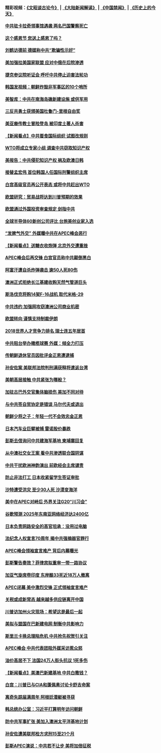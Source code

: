 #### 精彩视频：[《文昭谈古论今》](https://github.com/gfw-breaker/wenzhao/blob/master/README.md?t=11231233) | [《大陆新闻解读》](https://github.com/gfw-breaker/ntdtv-comedy/blob/master/README.md?t=11231233) | [《中国禁闻》](https://github.com/gfw-breaker/ntdtv-news/blob/master/README.md?t=11231233) | [《历史上的今天》](https://github.com/gfw-breaker/today-in-history/blob/master/README.md?t=11231233) 

#### [中共驻卡拉奇领事馆遇袭 两名巴国警察死亡](../pages/nsc418/n10870377.md?t=11231233) 

#### [这个感恩节 您送上感恩了吗？](../pages/nsc418/n10869319.md?t=11231233) 

#### [刘鹤访德前 德媒称中共“欺骗性示好”](../pages/nsc418/n10868755.md?t=11231233) 

#### [美加强拉美国家联盟 应对中俄在后院渗透](../pages/nsc418/n10866498.md?t=11231233) 

#### [捷克参议院听证会 呼吁中共停止迫害法轮功](../pages/nsc418/n10868371.md?t=11231233) 

#### [韩国发视频：朝鲜炸毁非军事区的10个哨所](../pages/nsc418/n10868183.md?t=11231233) 

#### [美智库：中共在南海岛礁新建设施 或供军用](../pages/nsc418/n10867614.md?t=11231233) 

#### [三反共勇士获颁美国杜鲁门-里根自由奖](../pages/nsc418/n10866763.md?t=11231233) 

#### [美亚裔传教士冒险登岛 被印度土著人杀害](../pages/nsc418/n10866831.md?t=11231233) 

#### [【新闻看点】中共蚕食国际组织 试图改规则](../pages/nsc418/n10866682.md?t=11231233) 

#### [WTO将成立专家小组 调查中共窃取知识产权](../pages/nsc418/n10866620.md?t=11231233) 

#### [美报告：中共侵犯知识产权 祸及欧澳日韩](../pages/nsc418/n10865535.md?t=11231233) 

#### [接替孟宏伟 首位韩国人任国际刑警组织主席](../pages/nsc418/n10866084.md?t=11231233) 

#### [白宫高级官员再公开表态 或将中共赶出WTO](../pages/nsc418/n10865909.md?t=11231233) 

#### [欧盟研究：贸易战将达到川普预期的效果](../pages/nsc418/n10865611.md?t=11231233) 

#### [欧盟通过外国投资审查规定 剑指中共](../pages/nsc418/n10864988.md?t=11231233) 

#### [全球半导体60新创公司评比 台旅美创业家入选](../pages/nsc418/n10865273.md?t=11231233) 

#### [“发脾气外交” 外媒曝中共在APEC峰会恶行](../pages/nsc418/n10864632.md?t=11231233) 

#### [【新闻看点】送糖衣收炮弹 北京外交遭重挫](../pages/nsc418/n10864332.md?t=11231233) 

#### [APEC峰会后再交锋 白宫官员称中共颠倒黑白](../pages/nsc418/n10864695.md?t=11231233) 

#### [阿富汗遭自杀炸弹袭击 逾50人死80伤](../pages/nsc418/n10864399.md?t=11231233) 

#### [澳洲正式拒绝长江基建收购天然气管道巨头](../pages/nsc418/n10864350.md?t=11231233) 

#### [斯洛伐克将购14架F-16战机 取代米格-29](../pages/nsc418/n10864268.md?t=11231233) 

#### [中共违约 加强网攻窃澳洲公司商业机密](../pages/nsc418/n10863852.md?t=11231233) 

#### [欧盟转向 谨慎支持制裁伊朗](../pages/nsc418/n10863621.md?t=11231233) 

#### [2018世界人才竞争力排名 瑞士连五年居首](../pages/nsc418/n10863400.md?t=11231233) 

#### [中共阻台举办橄榄球赛 外媒：倾全力打压](../pages/nsc418/n10863407.md?t=11231233) 

#### [传朝鲜退休官员因批评金正恩遭逮捕](../pages/nsc418/n10863166.md?t=11231233) 

#### [孙安佐案 美联邦法院判刑满获释将遣返台湾](../pages/nsc418/n10863068.md?t=11231233) 

#### [美朝高层接触 中共紧张为哪般？](../pages/nsc418/n10862181.md?t=11231233) 

#### [加驻古巴外交官集体脑损伤 美加不同对待](../pages/nsc418/n10862444.md?t=11231233) 

#### [与中共签自贸协定是错误 马尔代夫或退出](../pages/nsc418/n10862130.md?t=11231233) 

#### [朝鲜少将之子：年轻一代不会效忠金正恩](../pages/nsc418/n10862075.md?t=11231233) 

#### [日本汽车业巨擘被捕 雷诺股价暴跌](../pages/nsc418/n10861871.md?t=11231233) 

#### [彭斯去信询问中共建海军基地 柬埔寨回复](../pages/nsc418/n10861914.md?t=11231233) 

#### [从中澳社交女王案 看中共渗透联合国阴谋](../pages/nsc418/n10860190.md?t=11231233) 

#### [中共干扰欧洲神韵演出 前欧经会主席谴责](../pages/nsc418/n10860219.md?t=11231233) 

#### [防止非法打工 日本收紧留学生签证审批](../pages/nsc418/n10861479.md?t=11231233) 

#### [沙特遭受洪灾 至少30人死 沙漠变海洋](../pages/nsc418/n10861393.md?t=11231233) 

#### [美中在APEC对峙后 外界关注G20“川习会”](../pages/nsc418/n10861219.md?t=11231233) 

#### [谷歌预测 2025年东南亚网络经济达2400亿](../pages/nsc418/n10861052.md?t=11231233) 

#### [日本负责网路安全的高官坦承：没用过电脑](../pages/nsc418/n10860963.md?t=11231233) 

#### [法纪念人权宣言70周年 揭中共强摘器官罪行](../pages/nsc418/n10860106.md?t=11231233) 

#### [APEC峰会领袖宣言难产 背后内幕曝光](../pages/nsc418/n10860353.md?t=11231233) 

#### [彭斯警告奏效？菲律宾拟重审一带一路协议](../pages/nsc418/n10859795.md?t=11231233) 

#### [加亚气旋席卷印度 东岸酿33死近18万人撤离](../pages/nsc418/n10859863.md?t=11231233) 

#### [APEC闭幕 美中激烈交锋 正式领袖宣言难产](../pages/nsc418/n10859544.md?t=11231233) 

#### [关税或成新常态 越来越多供应链离开中国](../pages/nsc418/n10858991.md?t=11231233) 

#### [川普访加州火灾现场：希望这是最后一起](../pages/nsc418/n10859059.md?t=11231233) 

#### [美拟与盟国在巴新建电网 制衡中共影响力](../pages/nsc418/n10859057.md?t=11231233) 

#### [斯里兰卡换总理陷危机 中共抢先祝贺引关注](../pages/nsc418/n10858860.md?t=11231233) 

#### [APEC峰会 中共代表团阻外媒采访惹众怒](../pages/nsc418/n10858859.md?t=11231233) 

#### [油价高居不下 法国24万人街头抗议 1死多伤](../pages/nsc418/n10858743.md?t=11231233) 

#### [【新闻看点】美澳巴新建基地 中共白撒钱？](../pages/nsc418/n10858636.md?t=11231233) 

#### [白宫：川普已与CIA和蓬佩奥讨论卡舒吉命案](../pages/nsc418/n10858517.md?t=11231233) 

#### [离奇失踪届满周年 阿根廷潜艇被寻获](../pages/nsc418/n10858419.md?t=11231233) 

#### [韩总统办公室：习近平打算明年访问朝鲜](../pages/nsc418/n10858325.md?t=11231233) 

#### [防中共军事扩张 美加入澳洲太平洋基地计划](../pages/nsc418/n10858258.md?t=11231233) 

#### [孙安佐遭美联邦检方求刑15至21个月](../pages/nsc418/n10858140.md?t=11231233) 

#### [彭斯APEC演说：中共若不让步 美将加倍征税](../pages/nsc418/n10858071.md?t=11231233) 

